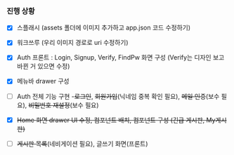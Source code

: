 ### 진행 상황

- [x] 스플래시
      (assets 폴더에 이미지 추가하고 app.json 코드 수정하기)
- [x] 워크쓰루
      (우리 이미지 경로로 uri 수정하기)
- [x] Auth 프론트 : Login, Signup, Verify, FindPw 화면 구성
      (Verify는 디자인 보고 바뀐 거 있으면 수정)
- [x] 메뉴바 drawer 구성

- [ ] Auth 전체 기능 구현 -~~로그인~~, ~~회원가입~~(닉네임 중복 확인 필요), ~~메일 인증~~(보수 필요), ~~비밀번호 재설정~~(보수 필요)
- [x] ~~Home 화면 drawer UI 수정, 컴포넌트 배치, 컴포넌트 구성 (긴급 게시판, My게시판)~~
- [ ] ~~게시판 목록~~(네비게이션 필요), 글쓰기 화면(프론트)
